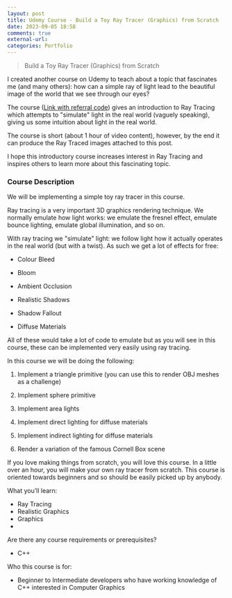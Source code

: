 ```yaml
---
layout: post
title: Udemy Course - Build a Toy Ray Tracer (Graphics) from Scratch
date: 2023-09-05 18:58
comments: true
external-url:
categories: Portfolio
---
```


> Build a Toy Ray Tracer (Graphics) from Scratch



I created another course on Udemy to teach about a topic that fascinates me (and many others): how can a simple ray of light lead to the beautiful image of the world that we see through our eyes?

The course ([Link with referral code](https://www.udemy.com/course/build-a-ray-tracer-from-scratch/learn/lecture/28314894?referralCode=B00A657610D4EBAB0D28)) gives an introduction to Ray Tracing which attempts to "simulate" light in the real world (vaguely speaking), giving us some intuition about light in the real world.

The course is short (about 1 hour of video content), however, by the end it can produce the Ray Traced images attached to this post.

I hope this introductory course increases interest in Ray Tracing and inspires others to learn more about this fascinating topic.


### Course Description
We will be implementing a simple toy ray tracer in this course.



Ray tracing is a very important 3D graphics rendering technique. We normally emulate how light works: we emulate the fresnel effect, emulate bounce lighting, emulate global illumination, and so on.



With ray tracing we "simulate" light: we follow light how it actually operates in the real world (but with a twist). As such we get a lot of effects for free:

- Colour Bleed

- Bloom

- Ambient Occlusion

- Realistic Shadows

- Shadow Fallout

- Diffuse Materials



All of these would take a lot of code to emulate but as you will see in this course, these can be implemented very easily using ray tracing.



In this course we will be doing the following:



1) Implement a triangle primitive (you can use this to render OBJ meshes as a challenge)

2) Implement sphere primitive

3) Implement area lights

4) Implement direct lighting for diffuse materials

5) Implement indirect lighting for diffuse materials

6) Render a variation of the famous Cornell Box scene



If you love making things from scratch, you will love this course. In a little over an hour, you will make your own ray tracer from scratch. This course is oriented towards beginners and so should be easily picked up by anybody.

What you’ll learn:
- Ray Tracing
- Realistic Graphics
- Graphics
- 
Are there any course requirements or prerequisites?
- C++

Who this course is for:
- Beginner to Intermediate developers who have working knowledge of C++ interested in Computer Graphics